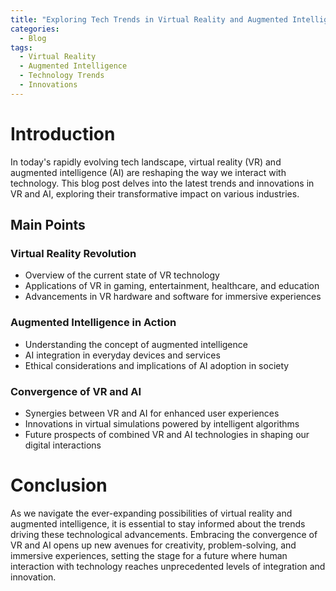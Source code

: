 ```yaml
---
title: "Exploring Tech Trends in Virtual Reality and Augmented Intelligence"
categories:
  - Blog
tags:
  - Virtual Reality
  - Augmented Intelligence
  - Technology Trends
  - Innovations
---
```


# Introduction
In today's rapidly evolving tech landscape, virtual reality (VR) and augmented intelligence (AI) are reshaping the way we interact with technology. This blog post delves into the latest trends and innovations in VR and AI, exploring their transformative impact on various industries.

## Main Points
### Virtual Reality Revolution
- Overview of the current state of VR technology
- Applications of VR in gaming, entertainment, healthcare, and education
- Advancements in VR hardware and software for immersive experiences

### Augmented Intelligence in Action
- Understanding the concept of augmented intelligence
- AI integration in everyday devices and services
- Ethical considerations and implications of AI adoption in society

### Convergence of VR and AI
- Synergies between VR and AI for enhanced user experiences
- Innovations in virtual simulations powered by intelligent algorithms
- Future prospects of combined VR and AI technologies in shaping our digital interactions

# Conclusion
As we navigate the ever-expanding possibilities of virtual reality and augmented intelligence, it is essential to stay informed about the trends driving these technological advancements. Embracing the convergence of VR and AI opens up new avenues for creativity, problem-solving, and immersive experiences, setting the stage for a future where human interaction with technology reaches unprecedented levels of integration and innovation.